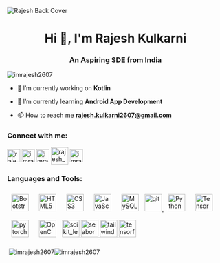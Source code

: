 ![Rajesh Back Cover](https://user-images.githubusercontent.com/68502414/211241312-3bd92202-54da-42b9-a84d-3f263f6e6366.png)

<h1 align="center">Hi 👋, I'm Rajesh Kulkarni</h1>
<h3 align="center">An Aspiring SDE from India</h3>

<p align="left"> <img src="https://komarev.com/ghpvc/?username=imrajesh2607&label=Profile%20views&color=0e75b6&style=flat" alt="imrajesh2607" /> </p>

- 🔭 I’m currently working on **Kotlin**

- 🌱 I’m currently learning **Android App Development**

- 📫 How to reach me **rajesh.kulkarni2607@gmail.com**


<h3 align="left">Connect with me:</h3>

<p align="left">
<a href="https://linkedin.com/in/rajesh-kulkarni2607" target="blank"><img align="center" src="https://www.vectorlogo.zone/logos/linkedin/linkedin-tile.svg" alt="rajesh-kulkarni2607" height="30" width="30" /></a>
<a href="https://instagram.com/imrajesh2607" target="blank"><img align="center" src="https://www.vectorlogo.zone/logos/instagram/instagram-icon.svg" alt="imrajesh2607" height="30" width="30" /></a>
<a href="https://www.codechef.com/users/imrajesh45" target="blank"><img align="center" src="https://upload.vectorlogo.zone/logos/codechef/images/c0290608-3c6b-406c-90ef-86e9200f383a.svg" alt="imrajesh45" height="30" width="30" /></a>
<a href="https://www.hackerrank.com/rajesh_kulkarni1" target="blank"><img align="center" src="https://vectorwiki.com/images/gfcQJ__hackerrank.svg" alt="rajesh_kulkarni1" height="40" width="40" /></a>
<a href="https://www.leetcode.com/imrajesh1845" target="blank"><img align="center" src="https://cdn.iconscout.com/icon/free/png-256/leetcode-3521542-2944960.png" alt="imrajesh1845" height="30" width="30" /></a>
</p>

<h3 align="left">Languages and Tools:</h3>
<a href="https://getbootstrap.com/docs/3.4/javascript/" target="_blank"><img style="margin: 10px" src="https://profilinator.rishav.dev/skills-assets/bootstrap-plain.svg" alt="Bootstrap"  width="40" height="40" /></a>  
<a href="https://en.wikipedia.org/wiki/HTML5" target="_blank"><img style="margin: 10px" src="https://profilinator.rishav.dev/skills-assets/html5-original-wordmark.svg" alt="HTML5" width="40" height="40" /></a>  
<a href="https://www.w3schools.com/css/" target="_blank"><img style="margin: 10px" src="https://profilinator.rishav.dev/skills-assets/css3-original-wordmark.svg" alt="CSS3" width="40" height="40" /></a>  
<a href="https://www.javascript.com/" target="_blank"><img style="margin: 10px" src="https://profilinator.rishav.dev/skills-assets/javascript-original.svg" alt="JavaScript" width="40" height="40" /></a>  
<a href="https://www.mysql.com/" target="_blank"><img style="margin: 10px" src="https://profilinator.rishav.dev/skills-assets/mysql-original-wordmark.svg" alt="MySQL" width="40" height="40" /></a>  
<a href="https://git-scm.com/" target="_blank" rel="noreferrer"> <img src="https://www.vectorlogo.zone/logos/git-scm/git-scm-icon.svg" alt="git" width="40" height="40"/> </a> 
<a href="https://www.python.org/" target="_blank"><img style="margin: 10px" src="https://profilinator.rishav.dev/skills-assets/python-original.svg" alt="Python" width="40" height="40" /></a>   
<a href="https://www.tensorflow.org/" target="_blank"><img style="margin: 10px" src="https://profilinator.rishav.dev/skills-assets/tensorflow-icon.svg" alt="TensorFlow" width="40" height="40" /></a>  
<a href="https://pytorch.org/" target="_blank"><img style="margin: 10px" src="https://profilinator.rishav.dev/skills-assets/pytorch-icon.svg" alt="pytorch" width="40" height="40" /></a>  
<a href="https://opencv.org/" target="_blank"><img style="margin: 10px" src="https://profilinator.rishav.dev/skills-assets/opencv-icon.svg" alt="OpenCV" width="40" height="40" /></a>  
<a href="https://scikit-learn.org/" target="_blank" rel="noreferrer"> <img src="https://upload.wikimedia.org/wikipedia/commons/0/05/Scikit_learn_logo_small.svg" alt="scikit_learn" width="40" height="40"/> </a> 
<a href="https://seaborn.pydata.org/" target="_blank" rel="noreferrer"> <img src="https://seaborn.pydata.org/_images/logo-mark-lightbg.svg" alt="seaborn" width="40" height="40"/> </a> 
<a href="https://tailwindcss.com/" target="_blank" rel="noreferrer"> <img src="https://www.vectorlogo.zone/logos/tailwindcss/tailwindcss-icon.svg" alt="tailwind" width="40" height="40"/> </a> 
<a href="https://www.tensorflow.org" target="_blank" rel="noreferrer"> <img src="https://www.vectorlogo.zone/logos/tensorflow/tensorflow-icon.svg" alt="tensorflow" width="40" height="40"/> </a> </p>

<p>&nbsp;<img align="center" src="https://github-readme-stats.vercel.app/api?username=imrajesh2607&show_icons=true&locale=en" alt="imrajesh2607" /><img align="center" src="https://github-readme-streak-stats.herokuapp.com/?user=imrajesh2607&" alt="imrajesh2607" /></p>

